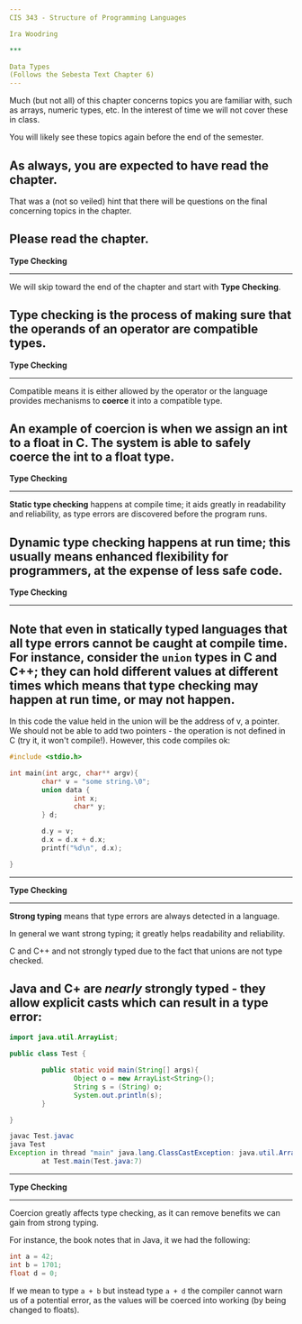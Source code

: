 ```yaml
---
CIS 343 - Structure of Programming Languages

Ira Woodring

***

Data Types
(Follows the Sebesta Text Chapter 6)
---
```

Much (but not all) of this chapter concerns topics you are familiar with, such as arrays, numeric types, etc.  In the interest of time we will not cover these in class.

You will likely see these topics again before the end of the semester.

As always, you are expected to have read the chapter.
---
That was a (not so veiled) hint that there will be questions on the final concerning topics in the chapter.

Please read the chapter.
---
**Type Checking**
***

We will skip toward the end of the chapter and start with **Type Checking**.

Type checking is the process of making sure that the operands of an operator are compatible types.
---
**Type Checking**
***

Compatible means it is either allowed by the operator or the language provides mechanisms to **coerce** it into a compatible type.

An example of coercion is when we assign an **int** to a **float** in C.  The system is able to safely coerce the int to a float type.
---
**Type Checking**
***

**Static type checking** happens at compile time; it aids greatly in readability and reliability, as type errors are discovered before the program runs.

**Dynamic type checking** happens at run time; this usually means enhanced flexibility for programmers, at the expense of less safe code.
---
**Type Checking**
***

Note that even in statically typed languages that all type errors cannot be caught at compile time.  For instance, consider the ```union``` types in C and C++; they can hold different values at different times which means that type checking may happen at run time, or may not happen.
---
In this code the value held in the union will be the address of v, a pointer.  We should not be able to add two pointers - the operation is not defined in C (try it, it won't compile!).  However, this code compiles ok:

```C
#include <stdio.h>

int main(int argc, char** argv){
        char* v = "some string.\0";
        union data {
                int x;
                char* y;
        } d;

        d.y = v;
        d.x = d.x + d.x;
        printf("%d\n", d.x);

}
```
---
**Type Checking**
***

**Strong typing** means that type errors are always detected in a language.

In general we want strong typing; it greatly helps readability and reliability.

C and C++ and not strongly typed due to the fact that unions are not type checked.

Java and C+ are *nearly* strongly typed - they allow explicit casts which can result in a type error:
---
```Java
import java.util.ArrayList;

public class Test {

        public static void main(String[] args){
                Object o = new ArrayList<String>();
                String s = (String) o;
                System.out.println(s);
        }

}

javac Test.javac
java Test
Exception in thread "main" java.lang.ClassCastException: java.util.ArrayList cannot be cast to java.lang.String
        at Test.main(Test.java:7)
```
---
**Type Checking**
***

Coercion greatly affects type checking, as it can remove benefits we can gain from strong typing.

For instance, the book notes that in Java, it we had the following:

```Java
int a = 42;
int b = 1701;
float d = 0;
```

If we mean to type ```a + b``` but instead type ```a + d``` the compiler cannot warn us of a potential error, as the values will be coerced into working (by being changed to floats).
